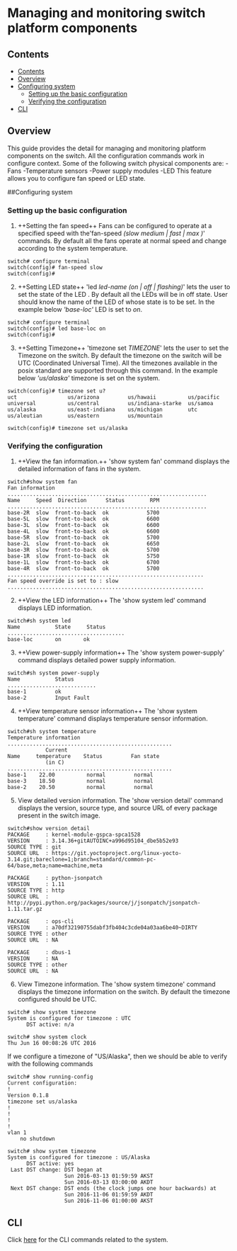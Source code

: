 Managing and monitoring switch platform components
======

## Contents
- [Contents](#contents)
- [Overview](#overview)
- [Configuring system](#configuring-system)
	- [Setting up the basic configuration](#setting-up-the-basic-configuration)
	- [Verifying the configuration](#verifying-the-configuration)
- [CLI](#cli)

## Overview
This guide provides the detail for managing and monitoring platform components on the switch. All the configuration commands work in configure context.
Some of the following switch physical components are:
-Fans
-Temperature sensors
-Power supply modules
-LED
This feature allows you to configure fan speed or LED state.

##Configuring system

### Setting up the basic configuration

1. ++Setting the fan speed++
Fans can be configured to operate at a specified speed with the'fan-speed *(slow medium | fast | max )*' commands. By default all the fans operate at normal speed and change according to the system temperature.
```
switch# configure terminal
switch(config)# fan-speed slow
switch(config)#
```

2. ++Setting LED state++
'led *led-name* *(on | off | flashing)*' lets the user to set the state of the LED . By default all the LEDs will be in off state.
User should know the name of the LED of whose state is to be set.
In the example below *'base-loc'* LED is set to *on*.
```
switch# configure terminal
switch(config)# led base-loc on
switch(config)#
```

3. ++Setting Timezone++
'timezone set *TIMEZONE*' lets the user to set the Timezone on the switch. By default the timezone on the switch will be UTC (Coordinated Universal Time).
All the timezones available in the posix standard are supported through this command.
In the example below *'us/alaska'* timezone is set on the system.
```
switch(config)# timezone set u?
uct                us/arizona         us/hawaii          us/pacific
universal          us/central         us/indiana-starke  us/samoa
us/alaska          us/east-indiana    us/michigan        utc
us/aleutian        us/eastern         us/mountain

switch(config)# timezone set us/alaska
```

### Verifying the configuration
1. ++View the fan information.++
'show system fan' command displays the detailed information of fans in the system.
```
switch#show system fan
Fan information
...............................................................
Name     Speed  Direction      Status        RPM
...............................................................
base-2R  slow  front-to-back  ok            5700
base-5L  slow  front-to-back  ok            6600
base-3L  slow  front-to-back  ok            6600
base-4L  slow  front-to-back  ok            6600
base-5R  slow  front-to-back  ok            5700
base-2L  slow  front-to-back  ok            6650
base-3R  slow  front-to-back  ok            5700
base-1R  slow  front-to-back  ok            5750
base-1L  slow  front-to-back  ok            6700
base-4R  slow  front-to-back  ok            5700
..............................................................
Fan speed override is set to : slow
..............................................................
```
2. ++View the LED information++
The 'show system led' command displays LED information.
```
switch#sh system led
Name           State     Status
.....................................
base-loc       on       ok
```

3. ++View power-supply information++
The 'show system power-supply' command displays detailed power supply information.
```
switch#sh system power-supply
Name           Status
............................
base-1         ok
base-2         Input Fault
```

4. ++View temperature sensor information++
The 'show system temperature' command displays temperature sensor information.
```
switch#sh system temperature
Temperature information
....................................................
            Current
Name     temperature    Status         Fan state
            (in C)
....................................................
base-1    22.00          normal         normal
base-3    18.50          normal         normal
base-2    20.50          normal         normal
```

5. View detailed version information.
The 'show version detail' command displays the version, source type,
and source URL of every package present in the switch image.
```
switch#show version detail
PACKAGE     : kernel-module-gspca-spca1528
VERSION     : 3.14.36+gitAUTOINC+a996d95104_dbe5b52e93
SOURCE TYPE : git
SOURCE URL  : https://git.yoctoproject.org/linux-yocto-3.14.git;bareclone=1;branch=standard/common-pc-64/base,meta;name=machine,meta

PACKAGE     : python-jsonpatch
VERSION     : 1.11
SOURCE TYPE : http
SOURCE URL  : http://pypi.python.org/packages/source/j/jsonpatch/jsonpatch-1.11.tar.gz

PACKAGE     : ops-cli
VERSION     : a70df32190755dabf3fb404c3cde04a03aa6be40~DIRTY
SOURCE TYPE : other
SOURCE URL  : NA

PACKAGE     : dbus-1
VERSION     : NA
SOURCE TYPE : other
SOURCE URL  : NA
```

6. View Timezone information.
The 'show system timezone' command displays the timezone information on the switch.
By default the timezone configured should be UTC.
```
switch# show system timezone
System is configured for timezone : UTC
      DST active: n/a

switch# show system clock
Thu Jun 16 00:08:26 UTC 2016
```
If we configure a timezone of "US/Alaska", then we should be able to verify with the
following commands
```
switch# show running-config
Current configuration:
!
Version 0.1.8
timezone set us/alaska
!
!
!
!
vlan 1
    no shutdown

switch# show system timezone
System is configured for timezone : US/Alaska
      DST active: yes
 Last DST change: DST began at
                  Sun 2016-03-13 01:59:59 AKST
                  Sun 2016-03-13 03:00:00 AKDT
 Next DST change: DST ends (the clock jumps one hour backwards) at
                  Sun 2016-11-06 01:59:59 AKDT
                  Sun 2016-11-06 01:00:00 AKST
```

## CLI

Click [here](/documents/user/system_cli) for the CLI commands related to the system.
